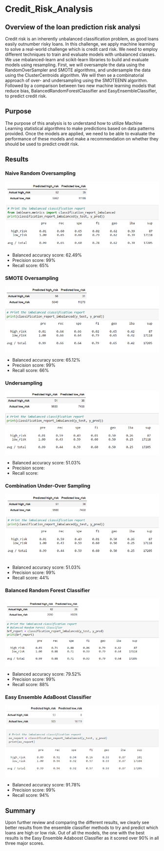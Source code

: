 # Credit_Risk_Analysis

## Overview of the loan prediction risk analysi

Credit risk is an inherently unbalanced classification problem, as good loans easily outnumber risky loans. In this challenge, we apply machine learning to solve a real-world challenge which is credit card risk. We need to employ different techniques to train and evaluate models with unbalanced classes. We use mbalanced-learn and scikit-learn libraries to build and evaluate models using resampling. First, we will oversample the data using the RandomOverSampler and SMOTE algorithms, and undersample the data using the ClusterCentroids algorithm. We will then se a combinatorial approach of over- and undersampling using the SMOTEENN algorithm. Followed by a comparison between two new machine learning models that reduce bias, BalancedRandomForestClassifier and EasyEnsembleClassifier, to predict credit risk. 

## Purpose

The purpose of this analysis is to understand how to utilize Machine Learning statistical algorithms to make predictions based on data patterns provided. Once the models are applied, we need to be able to evaluate the performance of these models and make a recommendation on whether they should be used to predict credit risk.

## Results 

### Naive Random Oversampling

![](https://github.com/Mousse10/Credit_Risk_Analysis/blob/main/Resources/Naive%20Random%20Oversampling.PNG)

- Balanced accuracy score: 62.49%
- Precision score: 99%
- Recall score: 65%

### SMOTE Oversampling

![](https://github.com/Mousse10/Credit_Risk_Analysis/blob/main/Resources/SMOTE%20Oversampling.PNG)

- Balanced accuracy score: 65.12%
- Precision score: 99%
- Recall score: 66%

### Undersampling

![](https://github.com/Mousse10/Credit_Risk_Analysis/blob/main/Resources/Undersampling.PNG)

- Balanced accuracy score: 51.03%
- Precision score:
- Recall score:

### Combination Under-Over Sampling

![](https://github.com/Mousse10/Credit_Risk_Analysis/blob/main/Resources/Combination%20(Over%20and%20Under)%20Sampling.PNG)

- Balanced accuracy score: 51.03%
- Precision score: 99%
- Recall score: 44%

### Balanced Random Forest Classifier

![](https://github.com/Mousse10/Credit_Risk_Analysis/blob/main/Resources/Balanced%20Random%20Forest%20Classifier.PNG)

- Balanced accuracy score: 79.52%
- Precision score: 99%
- Recall score: 88%

### Easy Ensemble AdaBoost Classifier

![](https://github.com/Mousse10/Credit_Risk_Analysis/blob/main/Resources/Easy%20Ensemble%20AdaBoost%20Classifier.PNG)

- Balanced accuracy score: 91.78%
- Precision score: 99%
- Recall score: 94%

## Summary

Upon further review and comparing the different results, we clearly see better results from the ensemble classifier methods to try and predict which loans are high or low risk. Out of all the models, the one with the best results is the Easy Ensemble Adaboost Classifier as it scored over 90% in all three major scores. 
